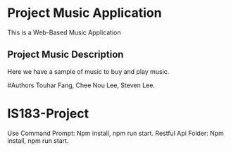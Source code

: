 # Project Music Application

This is a Web-Based Music Application

## Project Music Description

Here we have a sample of music to buy and play music.

#Authors
Touhar Fang, Chee Nou Lee, Steven Lee.
# IS183-Project

Use Command Prompt: Npm install, npm run start. 
Restful Api Folder: Npm install, npm run start.
